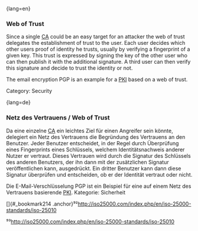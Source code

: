 {lang=en}
### Web of Trust

Since a single [CA](#term-ca) could be an easy target for an attacker the web
of trust delegates the establishment of trust to the user. Each user decides
which other users proof of identity he trusts, usually by verifying a
fingerprint of a given key. This trust is expressed by signing the key of the
other user who can then publish it with the additional signature. A third user
can then verify this signature and decide to trust the identity or not.

The email encryption PGP is an example for a [PKI](#term-pki) based on a web of trust.

Category: Security


{lang=de}
### Netz des Vertrauens / Web of Trust

Da eine einzelne [CA](#_bookmark55) ein leichtes Ziel für einen
Angreifer sein könnte, delegiert ein Netz des Vertrauens die
Begründung des Vertrauens an den Benutzer. Jeder Benutzer entscheidet,
in der Regel durch Überprüfung eines Fingerprints eines Schlüssels,
welchem Identitätsnachweis anderer Nutzer er vertraut. Dieses
Vertrauen wird durch die Signatur des Schlüssels des anderen
Benutzers, der ihn dann mit der zusätzlichen Signatur veröffentlichen
kann, ausgedrückt. Ein dritter Benutzer kann dann diese Signatur
überprüfen und entscheiden, ob er der Identität vertraut oder nicht.

Die E-Mail-Verschlüsselung PGP ist ein Beispiel für eine auf einem
Netz des Vertrauens basierende [PKI](#_bookmark154). Kategorie:
Sicherheit

[]{#_bookmark214
.anchor}⁹²<http://iso25000.com/index.php/en/iso-25000-standards/iso-25010>

⁹³<http://iso25000.com/index.php/en/iso-25000-standards/iso-25010>

